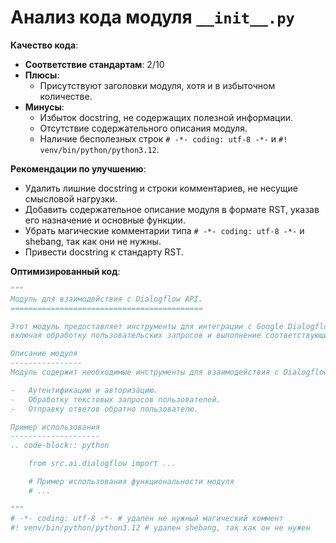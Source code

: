 # Анализ кода модуля `__init__.py`

**Качество кода**:

- **Соответствие стандартам**: 2/10
- **Плюсы**:
    - Присутствуют заголовки модуля, хотя и в избыточном количестве.
- **Минусы**:
    - Избыток docstring, не содержащих полезной информации.
    - Отсутствие содержательного описания модуля.
    - Наличие бесполезных строк `# -*- coding: utf-8 -*-` и `#! venv/bin/python/python3.12`.

**Рекомендации по улучшению**:

- Удалить лишние docstring и строки комментариев, не несущие смысловой нагрузки.
- Добавить содержательное описание модуля в формате RST, указав его назначение и основные функции.
- Убрать магические комментарии типа `# -*- coding: utf-8 -*-` и shebang, так как они не нужны.
- Привести docstring к стандарту RST.

**Оптимизированный код**:

```python
"""
Модуль для взаимодействия с Dialogflow API.
===========================================

Этот модуль предоставляет инструменты для интеграции с Google Dialogflow,
включая обработку пользовательских запросов и выполнение соответствующих действий.

Описание модуля
----------------
Модуль содержит необходимые инструменты для взаимодействия с Dialogflow, включая:

-   Аутентификацию и авторизацию.
-   Обработку текстовых запросов пользователей.
-   Отправку ответов обратно пользователю.

Пример использования
--------------------
.. code-block:: python

    from src.ai.dialogflow import ...

    # Пример использования функциональности модуля
    # ...

"""
# -*- coding: utf-8 -*- # удален не нужный магический коммент
#! venv/bin/python/python3.12 # удален shebang, так как он не нужен
```